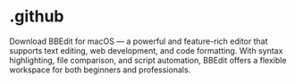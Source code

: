 # .github
Download BBEdit for macOS — a powerful and feature-rich editor that supports text editing, web development, and code formatting. With syntax highlighting, file comparison, and script automation, BBEdit offers a flexible workspace for both beginners and professionals.
